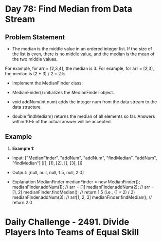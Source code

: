 # Day 78: Find Median from Data Stream

## Problem Statement

- The median is the middle value in an ordered integer list. If the size of the list is even, there is no middle value, and the median is the mean of the two middle values.

For example, for arr = [2,3,4], the median is 3.
For example, for arr = [2,3], the median is (2 + 3) / 2 = 2.5.

- Implement the MedianFinder class:

- MedianFinder() initializes the MedianFinder object.
- void addNum(int num) adds the integer num from the data stream to the data structure.
- double findMedian() returns the median of all elements so far. Answers within 10-5 of the actual answer will be accepted.

## Example

1. **Example 1:**

- Input: ["MedianFinder", "addNum", "addNum", "findMedian", "addNum", "findMedian"]
  [[], [1], [2], [], [3], []]
- Output: [null, null, null, 1.5, null, 2.0]

- Explanation
  MedianFinder medianFinder = new MedianFinder();
  medianFinder.addNum(1); // arr = [1]
  medianFinder.addNum(2); // arr = [1, 2]
  medianFinder.findMedian(); // return 1.5 (i.e., (1 + 2) / 2)
  medianFinder.addNum(3); // arr[1, 2, 3]
  medianFinder.findMedian(); // return 2.0

# Daily Challenge - 2491. Divide Players Into Teams of Equal Skill
